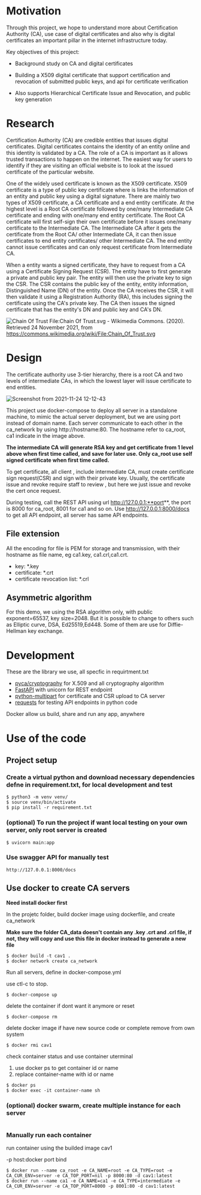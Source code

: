 # Motivation
Through this project, we hope to understand more about Certification Authority (CA), use case of digital certificates and also why is digital certificates an important pillar in the internet infrastructure today. 

Key objectives of this project:

- Background study on CA and digital certificates

- Building a X509 digital certificate that support certification and revocation of submitted public keys, and api for certificate verification

- Also supports Hierarchical Certificate Issue and Revocation, and public key generation

# Research
Certification Authority (CA) are credible entities that issues digital certificates. Digital certificates contains the identity of an entity online and this identity is validated by a CA. The role of a CA is important as it allows trusted transactions to happen on the internet. The easiest way for users to identify if they are visiting an official website is to look at the issued certificate of the particular website.

One of the widely used certificate is known as the X509 certificate. X509 certificate is a type of public key certificate where is links the information of an entity and public key using a digital signature. There are mainly two types of X509 certificate, a CA certificate and a end entity certificate. At the highest level is a Root CA certificate followed by one/many Intermediate CA certificate and ending with one/many end entity certificate. The Root CA certificate will first self-sign their own certificate before it issues one/many certificate to the Intermediate CA. The Intermediate CA after it gets the certificate from the Root CA/ other Intermediate CA, it can then issue certificates to end entity certificates/ other Intermediate CA. The end entity cannot issue certificates and can only request certificate from Intermediate CA.

When a entity wants a signed certificate, they have to request from a CA using a Certificate Signing Request (CSR). The entity have to first generate a private and public key pair. The entity will then use the private key to sign the CSR. The CSR contains the public key of the entity, entity information, Distinguished Name (DN) of the entity. Once the CA receives the CSR, it will then validate it using a Registration Authority (RA), this includes signing the certificate using the CA's private key. The CA then issues the signed certificate that has the entity's DN and public key and CA's DN.

![Chain Of Trust](https://upload.wikimedia.org/wikipedia/commons/0/02/Chain_Of_Trust.svg)
File:Chain Of Trust.svg - Wikimedia Commons. (2020). Retrieved 24 November 2021, from https://commons.wikimedia.org/wiki/File:Chain_Of_Trust.svg

# Design
The certificate authority use 3-tier hierarchy, there is a root CA and two levels of intermediate CAs, in which the lowest layer will issue certificate to end entities.

![Screenshot from 2021-11-24 12-12-43](https://user-images.githubusercontent.com/7097606/143174026-dfc7c921-7582-4cf2-82c8-0cfbc98232a7.png)

This project use docker-compose to deploy all server in a standalone machine, to mimic the actual server deployment, but we are using port instead of domain name. Each server  communicate to each other in the ca_network by using http://hostname:80. The hostname refer to ca_root, ca1  indicate in the image above. 

**The intermediate CA will generate RSA key and get certificate from 1 level above when first time called, and save for later use. Only ca_root use self signed certificate when first time called.**

To get certificate, all client , include intermediate CA, must create certificate sign request(CSR) and sign with their private key. Usually, the certificate issue and revoke require staff to review , but here we just issue and revoke the cert once request.

During testing, call the REST API using url http://127.0.0.1:**port**, the port is 8000 for ca_root, 8001 for ca1 and so on. Use http://127.0.0.1:8000/docs to get all API endpoint, all server has same API endpoints.

## File extension
All the encoding for file is PEM for storage and transmission, with their hostname as file name, eg ca1.key, ca1.crl,ca1.crt. 
- key: *.key
- certificate: *.crt
- certificate revocation list: *.crl

## Asymmetric algorithm 
For this demo, we using the RSA algorithm only, with public exponent=65537, key size=2048. But it is possible to change to others such as Elliptic curve, DSA, Ed25519,Ed448. Some of them are use for Diffie-Hellman key exchange.


# Development
These are the library we use, all specfic in requirtment.txt
- [pyca/cryptography](https://cryptography.io/en/latest/) for X.509 and all cryptography algorithm
- [FastAPI](https://fastapi.tiangolo.com/) with unicorn for REST endpoint
- [python-multipart](https://pypi.org/project/python-multipart/) for certificate and CSR upload to CA server
- [requests](https://docs.python-requests.org/en/latest/) for testing API endpoints in python code

Docker allow us build, share and run any app, anywhere



# Use of the code
## Project setup

### Create a virtual python and download necessary dependencies defne in requirement.txt, for local development and test
```
$ python3 -m venv venv/
$ source venv/bin/activate  
$ pip install -r requirement.txt
```
### (optional) To run the project if want local testing on your own server, only root server is created
```
$ uvicorn main:app
```

### Use swagger API for manually test
```
http://127.0.0.1:8000/docs
```
## Use docker to create CA servers
**Need install docker first**

In the projetc folder, build docker image using dockerfile, and create ca_network

**Make sure the folder CA_data doesn't contain any .key .crt and .crl file, if not, they will copy and use this file in docker instead to generate a new file**
```
$ docker build -t cav1 .
$ docker network create ca_network
```
Run all servers, define in docker-compose.yml

use ctl-c to stop.
```
$ docker-compose up 
```
delete the container if dont want it anymore or reset
```
$ docker-compose rm
```
delete docker image if have new source code or complete remove from own system
```
$ docker rmi cav1
```
check container status and use container uterminal
1. use docker ps to get container id or name
2. replace container-name with id or name
```
$ docker ps
$ docker exec -it container-name sh
```
### (optional) docker swarm, create multiple instance for each server
```
```
### Manually run each container 
run container using the builded image cav1

-p host:docker  port bind
```
$ docker run --name ca_root -e CA_NAME=root -e CA_TYPE=root -e CA_CUR_ENV=server -e CA_TOP_PORT=nil -p 8000:80 -d cav1:latest
$ docker run --name ca1 -e CA_NAME=ca1 -e CA_TYPE=intermediate -e CA_CUR_ENV=server -e CA_TOP_PORT=8000 -p 8001:80 -d cav1:latest
```
